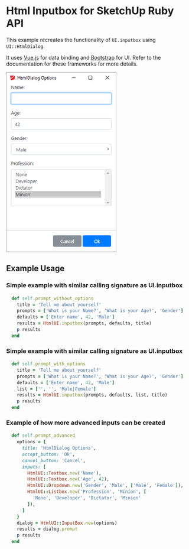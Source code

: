 # Html Inputbox for SketchUp Ruby API

This example recreates the functionality of `UI.inputbox` using `UI::HtmlDialog`.

It uses [Vue.js](https://vuejs.org/) for data binding and [Bootstrap](https://getbootstrap.com/) for UI. Refer to the documentation for these frameworks for more details.

![](HtmlDialog-InputBox.png)

## Example Usage

### Simple example with similar calling signature as UI.inputbox

```ruby
  def self.prompt_without_options
    title = 'Tell me about yourself'
    prompts = ['What is your Name?', 'What is your Age?', 'Gender']
    defaults = ['Enter name', 42, 'Male']
    results = HtmlUI.inputbox(prompts, defaults, title)
    p results
  end
```

### Simple example with similar calling signature as UI.inputbox

```ruby
  def self.prompt_with_options
    title = 'Tell me about yourself'
    prompts = ['What is your Name?', 'What is your Age?', 'Gender']
    defaults = ['Enter name', 42, 'Male']
    list = ['', '', 'Male|Female']
    results = HtmlUI.inputbox(prompts, defaults, list, title)
    p results
  end
```

### Example of how more advanced inputs can be created

```ruby
  def self.prompt_advanced
    options = {
      title: 'HtmlDialog Options',
      accept_button: 'Ok',
      cancel_button: 'Cancel',
      inputs: [
        HtmlUI::Textbox.new('Name'),
        HtmlUI::Textbox.new('Age', 42),
        HtmlUI::Dropdown.new('Gender', 'Male', ['Male', 'Female']),
        HtmlUI::Listbox.new('Profession', 'Minion', [
          'None', 'Developer', 'Dictator', 'Minion'
        ]),
      ]
    }
    dialog = HtmlUI::InputBox.new(options)
    results = dialog.prompt
    p results
  end
```
